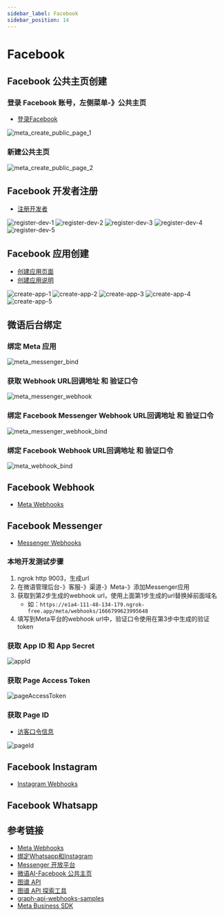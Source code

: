 ```yaml
---
sidebar_label: Facebook
sidebar_position: 14
---
```


# Facebook

## Facebook 公共主页创建

### 登录 Facebook 账号，左侧菜单-》公共主页

- [登录Facebook](https://www.facebook.com/)

![meta_create_public_page_1](/img/channel/meta/meta_create_public_page_1.png)

### 新建公共主页

![meta_create_public_page_2](/img/channel/meta/meta_create_public_page_2.png)

## Facebook 开发者注册

- [注册开发者](https://developers.facebook.com/docs/development/register)

![register-dev-1](/img/channel/meta/meta_register_dev_1.png)
![register-dev-2](/img/channel/meta/meta_register_dev_2.png)
![register-dev-3](/img/channel/meta/meta_register_dev_3.png)
![register-dev-4](/img/channel/meta/meta_register_dev_4.png)
![register-dev-5](/img/channel/meta/meta_register_dev_5.png)

## Facebook 应用创建

- [创建应用页面](https://developers.facebook.com/apps/creation/)
- [创建应用说明](https://developers.facebook.com/docs/development/create-an-app)

![create-app-1](/img/channel/meta/meta_create_app_1.png)
![create-app-2](/img/channel/meta/meta_create_app_2.png)
![create-app-3](/img/channel/meta/meta_create_app_3.png)
![create-app-4](/img/channel/meta/meta_create_app_4.png)
![create-app-5](/img/channel/meta/meta_create_app_5.png)

## 微语后台绑定

### 绑定 Meta 应用

![meta_messenger_bind](/img/channel/meta/meta_messenger_bind.png)

### 获取 Webhook URL回调地址 和 验证口令

![meta_messenger_webhook](/img/channel/meta/meta_messenger_webhook.png)

### 绑定 Facebook Messenger Webhook URL回调地址 和 验证口令

![meta_messenger_webhook_bind](/img/channel/meta/meta_messenger_webhook_bind.png)

### 绑定 Facebook Webhook URL回调地址 和 验证口令

![meta_webhook_bind](/img/channel/meta/meta_webhook_bind.png)

## Facebook Webhook

- [Meta Webhooks](https://developers.facebook.com/docs/graph-api/webhooks/)

## Facebook Messenger

- [Messenger Webhooks](https://developers.facebook.com/docs/messenger-platform/webhooks)

### 本地开发测试步骤

1. ngrok http 9003，生成url
2. 在微语管理后台-》客服-》渠道-》Meta-》添加Messenger应用
3. 获取到第2步生成的webhook url，使用上面第1步生成的url替换掉前面域名
   - 如：`https://e1a4-111-48-134-179.ngrok-free.app/meta/webhooks/1666799623995648`
4. 填写到Meta平台的webhook url中，验证口令使用在第3步中生成的验证token

### 获取 App ID 和 App Secret

![appId](/img/channel/meta/meta_app_appid_appsecret.png)

### 获取 Page Access Token

![pageAccessToken](/img/channel/meta/meta_app_generate_page_access_token.png)

### 获取 Page ID

- [访客口令信息](https://developers.facebook.com/tools/debug/accesstoken/?access_token=EAAV8HSdkm0cBO2AC47g86fWjhTQyYq1kZBDlNnmsR0bvCa0ywWV6MDtVEwdQGZBxax0tYiKbb2Ue2jHqziJI6lhOdbbIJvuF9YZAhZAtUfDZAoUsD6XxbeC44dgA38EI2OAyl3lujMjE0Ir938dSoWa7Jb9P2BxHTT3wwTVjPleyYBrZBMqogOxDUoqqjYJlJGcdWgaDS2jJubdCywMZBgZD&version=v23.0)

![pageId](/img/channel/meta/meta_app_get_page_id.png)

## Facebook Instagram

- [Instagram Webhooks](https://developers.facebook.com/docs/instagram-platform/webhooks)

## Facebook Whatsapp

## 参考链接

- [Meta Webhooks](https://developers.facebook.com/docs/graph-api/webhooks)
- [绑定Whatsapp和Instagram](https://www.facebook.com/settings/?tab=linked_profiles)
- [Messenger 开放平台](https://developers.facebook.com/docs/messenger-platform/)
- [微语AI-Facebook 公共主页](https://www.facebook.com/profile.php?id=61577041798201)
- [图谱 API](https://developers.facebook.com/docs/graph-api)
- [图谱 API 探索工具](https://developers.facebook.com/tools/explorer)
- [graph-api-webhooks-samples](https://github.com/fbsamples/graph-api-webhooks-samples)
- [Meta Business SDK](https://developers.facebook.com/docs/business-sdk/getting-started)
